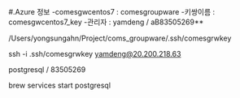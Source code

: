 #.Azure 정보
 -comesgwcentos7 : comesgroupware
 -키쌍이름 : comesgwcentos7_key
 -관리자 : yamdeng / aB83505269**

/Users/yongsungahn/Project/coms_groupware/.ssh/comesgrwkey

ssh -i .ssh/comesgrwkey yamdeng@20.200.218.63

postgresql / 83505269

brew services start postgresql